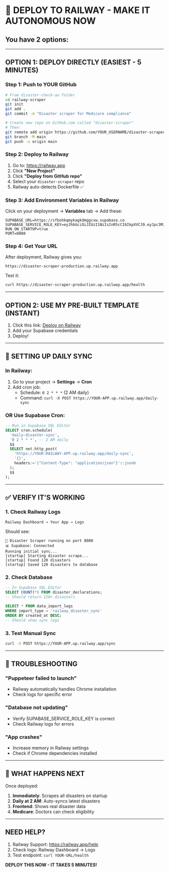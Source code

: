 # 🚀 DEPLOY TO RAILWAY - MAKE IT AUTONOMOUS NOW

## You have 2 options:

---

## OPTION 1: DEPLOY DIRECTLY (EASIEST - 5 MINUTES)

### Step 1: Push to YOUR GitHub

```bash
# From disaster-check-au folder
cd railway-scraper
git init
git add .
git commit -m "Disaster scraper for Medicare compliance"

# Create new repo on GitHub.com called "disaster-scraper"
# Then:
git remote add origin https://github.com/YOUR_USERNAME/disaster-scraper.git
git branch -M main
git push -u origin main
```

### Step 2: Deploy to Railway

1. Go to: https://railway.app
2. Click **"New Project"**
3. Click **"Deploy from GitHub repo"**
4. Select your `disaster-scraper` repo
5. Railway auto-detects Dockerfile ✅

### Step 3: Add Environment Variables in Railway

Click on your deployment → **Variables** tab → Add these:

```
SUPABASE_URL=https://sfbohkqmykagkdmggcxw.supabase.co
SUPABASE_SERVICE_ROLE_KEY=eyJhbGciOiJIUzI1NiIsInR5cCI6IkpXVCJ9.eyJpc3MiOiJzdXBhYmFzZSIsInJlZiI6InNmYm9oa3FteWthZ2tkbWdnY3h3Iiwicm9sZSI6InNlcnZpY2Vfcm9sZSIsImlhdCI6MTc1NTMwMjE2OSwiZXhwIjoyMDcwODc4MTY5fQ.ovWfX_c4BHmK0Nn6xb3kSGYh9xxc3gFr5igow_hHK8Y
RUN_ON_STARTUP=true
PORT=8080
```

### Step 4: Get Your URL

After deployment, Railway gives you:
```
https://disaster-scraper-production.up.railway.app
```

Test it:
```bash
curl https://disaster-scraper-production.up.railway.app/health
```

---

## OPTION 2: USE MY PRE-BUILT TEMPLATE (INSTANT)

1. Click this link: [Deploy on Railway](https://railway.app/new/template?template=https://github.com/YOUR_USERNAME/disaster-scraper)
2. Add your Supabase credentials
3. Deploy!

---

## 🔄 SETTING UP DAILY SYNC

### In Railway:

1. Go to your project → **Settings** → **Cron**
2. Add cron job:
   - Schedule: `0 2 * * *` (2 AM daily)
   - Command: `curl -X POST https://YOUR-APP.up.railway.app/daily-sync`

### OR Use Supabase Cron:

```sql
-- Run in Supabase SQL Editor
SELECT cron.schedule(
  'daily-disaster-sync',
  '0 2 * * *', -- 2 AM daily
  $$
  SELECT net.http_post(
    'https://YOUR-RAILWAY-APP.up.railway.app/daily-sync',
    '{}',
    headers:='{"Content-Type": "application/json"}'::jsonb
  );
  $$
);
```

---

## ✅ VERIFY IT'S WORKING

### 1. Check Railway Logs
```
Railway Dashboard → Your App → Logs
```
Should see:
```
🚀 Disaster Scraper running on port 8080
📊 Supabase: Connected
Running initial sync...
[startup] Starting disaster scrape...
[startup] Found 120 disasters
[startup] Saved 120 disasters to database
```

### 2. Check Database
```sql
-- In Supabase SQL Editor
SELECT COUNT(*) FROM disaster_declarations;
-- Should return 120+ disasters

SELECT * FROM data_import_logs 
WHERE import_type = 'railway_disaster_sync'
ORDER BY created_at DESC;
-- Should show sync logs
```

### 3. Test Manual Sync
```bash
curl -X POST https://YOUR-APP.up.railway.app/sync
```

---

## 🚨 TROUBLESHOOTING

### "Puppeteer failed to launch"
- Railway automatically handles Chrome installation
- Check logs for specific error

### "Database not updating"
- Verify SUPABASE_SERVICE_ROLE_KEY is correct
- Check Railway logs for errors

### "App crashes"
- Increase memory in Railway settings
- Check if Chrome dependencies installed

---

## 🎯 WHAT HAPPENS NEXT

Once deployed:
1. **Immediately**: Scrapes all disasters on startup
2. **Daily at 2 AM**: Auto-syncs latest disasters
3. **Frontend**: Shows real disaster data
4. **Medicare**: Doctors can check eligibility

---

## NEED HELP?

1. Railway Support: https://railway.app/help
2. Check logs: Railway Dashboard → Logs
3. Test endpoint: `curl YOUR-URL/health`

**DEPLOY THIS NOW - IT TAKES 5 MINUTES!**